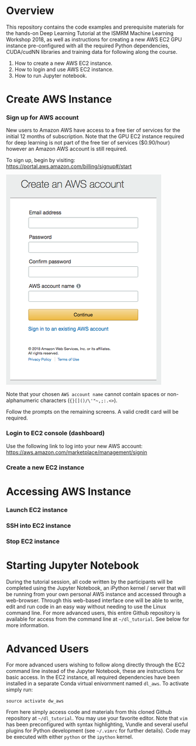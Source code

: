# Overview

This repository contains the code examples and prerequisite materials for the hands-on Deep Learning Tutorial at the ISMRM Machine Learning Workshop 2018, as well as instructions for creating a new AWS EC2 GPU instance pre-configured with all the required Python dependencies, CUDA/cudNN libraries and training data for following along the course.

1. How to create a new AWS EC2 instance.
2. How to login and use AWS EC2 instance.  
3. How to run Jupyter notebook.

# Create AWS Instance

### Sign up for AWS account

New users to Amazon AWS have access to a free tier of services for the initial 12 months of subscription. Note that the GPU EC2 instance required for deep learning is not part of the free tier of services ($0.90/hour) however an Amazon AWS account is still required. 

To sign up, begin by visiting: https://portal.aws.amazon.com/billing/signup#/start 

![AWS Sign-up Screen](./screenshots/aws-signup00.png)

Note that your chosen `AWS account name` cannot contain spaces or non-alphanumeric characters (`{}[]()/\'"~,;:.<>`). 

Follow the prompts on the remaining screens. A valid credit card will be required.

### Login to EC2 console (dashboard)

Use the following link to log into your new AWS account: https://aws.amazon.com/marketplace/management/signin

### Create a new EC2 instance

# Accessing AWS Instance

### Launch EC2 instance 

### SSH into EC2 instance

### Stop EC2 instance 

# Starting Jupyter Notebook 

During the tutorial session, all code written by the participants will be completed using the Jupyter Notebook, an iPython kernel / server that will be running from your own personal AWS instance and accessed through a web-browser. Through this web-based interface one will be able to write, edit and run code in an easy way without needing to use the Linux command line. For more advanced users, this entire Github repository is available for access from the command line at `~/dl_tutorial`. See below for more information.

# Advanced Users

For more advanced users wishing to follow along directly through the EC2 command line instead of the Jupyter Notebook, these are instructions for basic access. In the EC2 instance, all required dependencies have been installed in a separate Conda virtual enivornment named `dl_aws`. To activate simply run:
```
source activate dw_aws
```

From here simply access code and materials from this cloned Github repository at `~/dl_tutorial`. You may use your favorite editor. Note that `vim` has been preconfigured with syntax highlighting, Vundle and several useful plugins for Python development (see `~/.vimrc` for further details). Code may be executed with either `python` or the `ipython` kernel.
